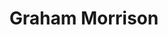 ---
avatar: /images/people/graham.jpg
avatar_small: /images/people/graham_small.jpg
bio: null
homepage: null
instagram: null
linkedin: null
title: Graham Morrison
twitter: null
type: guest
username: graham
youtube: null
---